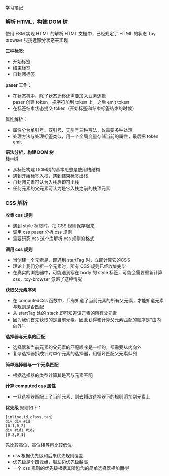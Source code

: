 学习笔记
### 解析 HTML，构建 DOM 树
使用 FSM 实现 HTML 的解析
HTML 文档中，已经规定了 HTML 的状态
Toy browser 只挑选部分状态来实现

**三种标签:**   
* 开始标签
* 结束标签
* 自封闭标签

**paser 工作：**   
* 在状态机中，除了状态迁移还需要加入业务逻辑   
paser 创建 token，把字符加到 token 上，之后 emit token
* 在标签结束状态提交 token（开始标签和结束标签结束的时候）

属性解析：     
* 属性分为单引号、双引号、无引号三种写法，故需要多种处理
* 处理方法与处理标签类似，用一个全局变量存储当前的属性，最后把 token emit

**语法分析，构建 DOM 树**   
栈--树   
* 从标签构建 DOM树的基本思想是使用栈结构
* 遇到开始标签入栈，遇到结束标签出栈
* 自封闭元素可认为入栈后即可出栈
* 任何元素的父元素可认为是它入栈之前的栈顶元素

### CSS 解析

**收集 css 规则**   
* 遇到 style 标签时，把 CSS 规则保存起来
* 调用 css paser 分析 css 规则
* 需要研究 css 这个库解析 css 规则的格式

**调用 css 规则**   
* 当创建一个元素是，即遇到 startTag 时，立即计算它的CSS
* 理论上我们分析一个元素时，所有 CSS 规则已经收集完毕
* 在真实的浏览器中，可能遇到写在 body 的 style 标签，可能会需要重新计算css，toy-browser 忽略了这种情况

**获取父元素序列**
* 在 computedCss 函数中，只有知道了当前元素的所有父元素，才能知道元素与规则是否匹配
* 从 startTag 处的 stack 即可知道该元素的所有父元素
* 因为我们首先获取的是当前元素，因此获得和计算父元素匹配的顺序是"由内向外"。

**选择器与元素的匹配**
* 选择器和当前元素的父元素的匹配顺序是一样的，都需要从内向外
* 复杂选择器拆成针对单个元素的选择器，用循环匹配父元素队列

**简单选择器与一个元素匹配**
* 根据选择器的类型计算其是否与元素匹配

**计算 computed css 属性**
* 一旦选择器匹配上了当前元素，则去将改选择器下的规则添加到元素上

**优先级**
规则如下：
```
[inline,id,class,tag]
div div #id
[0,1,0,2]
div #id1 #id2
[0,2,0,1]
```
先比较高位，高位相等再比较低位。   
* css 根据优先级和后来优先规则覆盖
* 优先级是个四元组，越左边优先级越高
* 一个 css 规则的优先级根据其所包含的简单选择器相加而得